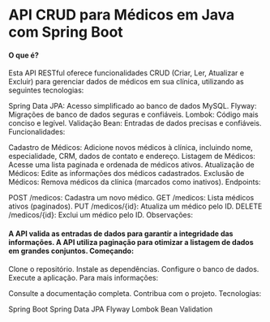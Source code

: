 # API CRUD para Médicos em Java com Spring Boot
<h4>O que é?</h4>

Esta API RESTful oferece funcionalidades CRUD (Criar, Ler, Atualizar e Excluir) para gerenciar dados de médicos em sua clínica, utilizando as seguintes tecnologias:

Spring Data JPA: Acesso simplificado ao banco de dados MySQL.
Flyway: Migrações de banco de dados seguras e confiáveis.
Lombok: Código mais conciso e legível.
Validação Bean: Entradas de dados precisas e confiáveis.
Funcionalidades:

Cadastro de Médicos: Adicione novos médicos à clínica, incluindo nome, especialidade, CRM, dados de contato e endereço.
Listagem de Médicos: Acesse uma lista paginada e ordenada de médicos ativos.
Atualização de Médicos: Edite as informações dos médicos cadastrados.
Exclusão de Médicos: Remova médicos da clínica (marcados como inativos).
Endpoints:

POST /medicos: Cadastra um novo médico.
GET /medicos: Lista médicos ativos (paginados).
PUT /medicos/{id}: Atualiza um médico pelo ID.
DELETE /medicos/{id}: Exclui um médico pelo ID.
Observações:

<h4>A API valida as entradas de dados para garantir a integridade das informações.
A API utiliza paginação para otimizar a listagem de dados em grandes conjuntos.
Começando:</h4>

Clone o repositório.
Instale as dependências.
Configure o banco de dados.
Execute a aplicação.
Para mais informações:

Consulte a documentação completa.
Contribua com o projeto.
Tecnologias:

Spring Boot
Spring Data JPA
Flyway
Lombok
Bean Validation
